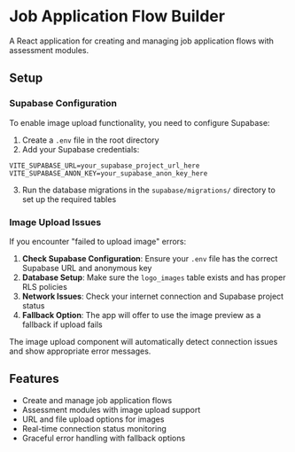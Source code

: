 # Job Application Flow Builder

A React application for creating and managing job application flows with assessment modules.

## Setup

### Supabase Configuration

To enable image upload functionality, you need to configure Supabase:

1. Create a `.env` file in the root directory
2. Add your Supabase credentials:

```env
VITE_SUPABASE_URL=your_supabase_project_url_here
VITE_SUPABASE_ANON_KEY=your_supabase_anon_key_here
```

3. Run the database migrations in the `supabase/migrations/` directory to set up the required tables

### Image Upload Issues

If you encounter "failed to upload image" errors:

1. **Check Supabase Configuration**: Ensure your `.env` file has the correct Supabase URL and anonymous key
2. **Database Setup**: Make sure the `logo_images` table exists and has proper RLS policies
3. **Network Issues**: Check your internet connection and Supabase project status
4. **Fallback Option**: The app will offer to use the image preview as a fallback if upload fails

The image upload component will automatically detect connection issues and show appropriate error messages.

## Features

- Create and manage job application flows
- Assessment modules with image upload support
- URL and file upload options for images
- Real-time connection status monitoring
- Graceful error handling with fallback options
